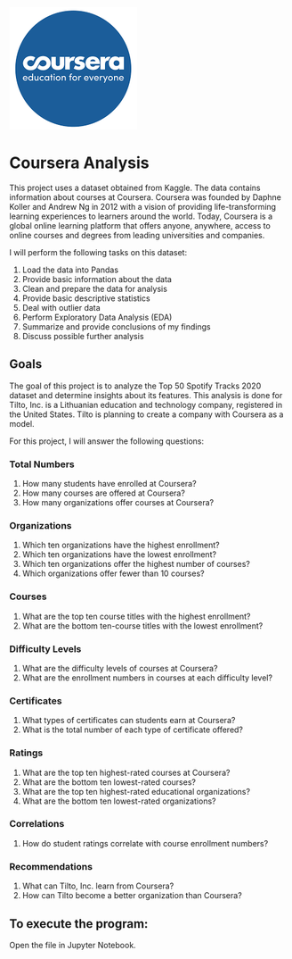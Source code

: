 ![Alt_Text](https://github.com/KevinNourian/Coursera/blob/main/Images/coursera.png)


# Coursera Analysis
This project uses a dataset obtained from Kaggle. The data contains information about courses at Coursera. Coursera was founded by Daphne Koller and Andrew Ng in 2012 with a vision of providing life-transforming learning experiences to learners around the world. Today, Coursera is a global online learning platform that offers anyone, anywhere, access to online courses and degrees from leading universities and companies.

I will perform the following tasks on this dataset:

1. Load the data into Pandas
2. Provide basic information about the data
3. Clean and prepare the data for analysis
4. Provide basic descriptive statistics
5. Deal with outlier data
6. Perform Exploratory Data Analysis (EDA)
7. Summarize and provide conclusions of my findings
8. Discuss possible further analysis


## Goals
The goal of this project is to analyze the Top 50 Spotify Tracks 2020 dataset and determine insights about its features. This analysis is done for Tilto, Inc. is a Lithuanian education and technology company, registered in the United States. Tilto is planning to create a company with Coursera as a model.

For this project, I will answer the following questions:

### Total Numbers
1. How many students have enrolled at Coursera?
2. How many courses are offered at Coursera?
3. How many organizations offer courses at Coursera?

### Organizations
1. Which ten organizations have the highest enrollment?
2. Which ten organizations have the lowest enrollment?
3. Which ten organizations offer the highest number of courses?
4. Which organizations offer fewer than 10 courses?

### Courses
1. What are the top ten course titles with the highest enrollment?
2. What are the bottom ten-course titles with the lowest enrollment?

### Difficulty Levels
1. What are the difficulty levels of courses at Coursera?
2. What are the enrollment numbers in courses at each difficulty level?

### Certificates
1. What types of certificates can students earn at Coursera?
2. What is the total number of each type of certificate offered?

### Ratings
1. What are the top ten highest-rated courses at Coursera?
2. What are the bottom ten lowest-rated courses?
3. What are the top ten highest-rated educational organizations?
4. What are the bottom ten lowest-rated organizations?

### Correlations
1. How do student ratings correlate with course enrollment numbers?

### Recommendations
1. What can Tilto, Inc. learn from Coursera?
2. How can Tilto become a better organization than Coursera?

## To execute the program:
Open the file in Jupyter Notebook.
